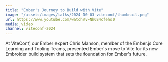 ```yaml
---
title: "Ember's Journey to Build with Vite"
image: "/assets/images/talks/2024-10-03-viteconf/thumbnail.png"
url: https://www.youtube.com/watch?v=Nh6S4cfehs0
media: video
channel: viteconf-2024
---
```


At ViteConf, our Ember expert Chris Manson, member of the Ember.js Core Learning and Tooling Teams, presented Ember's move to Vite for its new Embroider build system that sets the foundation for Ember's future.
